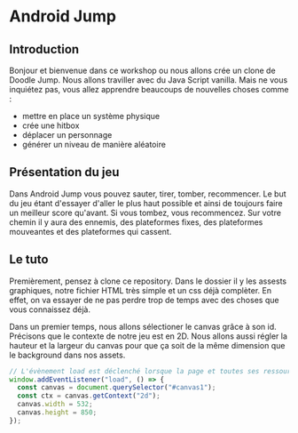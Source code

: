 # Android Jump

## Introduction 

Bonjour et bienvenue dans ce workshop ou nous allons crée un clone de Doodle Jump. Nous allons traviller avec du Java Script vanilla. Mais ne vous inquiétez pas, vous allez apprendre beaucoups de nouvelles choses comme :

* mettre en place un système physique
* crée une hitbox
* déplacer un personnage
* générer un niveau de manière aléatoire

## Présentation du jeu

Dans Android Jump vous pouvez sauter, tirer, tomber, recommencer. Le but du jeu étant d'essayer d'aller le plus haut possible et ainsi de toujours faire un meilleur score qu'avant. Si vous tombez, vous recommencez. Sur votre chemin il y aura des ennemis, des plateformes fixes, des plateformes mouveantes et des plateformes qui cassent.

## Le tuto

Premièrement, pensez à clone ce repository. Dans le dossier il y les assests graphiques, notre fichier HTML très simple et un css déjà complèter. En effet, on va essayer de ne pas perdre trop de temps avec des choses que vous connaissez déjà.

Dans un premier temps, nous allons sélectioner le canvas grâce à son id. Précisons que le contexte de notre jeu est en 2D. Nous allons aussi régler la hauteur et la largeur du canvas pour que ça soit de la même dimension que le background dans nos assets.

```javascript
// L'évènement load est déclenché lorsque la page et toutes ses ressources dépendantes (telles que les feuilles de style et des images) sont complètement chargées.
window.addEventListener("load", () => {
  const canvas = document.querySelector("#canvas1");
  const ctx = canvas.getContext("2d");
  canvas.width = 532;
  canvas.height = 850;
});
```
